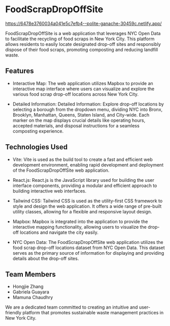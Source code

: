 # FoodScrapDropOffSite
https://6478e3760034a041e5c7efb4--polite-ganache-30459c.netlify.app/

FoodScrapDropOffSite is a web application that leverages NYC Open Data to facilitate the recycling of food scraps in New York City. This platform allows residents to easily locate designated drop-off sites and responsibly dispose of their food scraps, promoting composting and reducing landfill waste.

## Features
- Interactive Map: 
  The web application utilizes Mapbox to provide an interactive map interface where users can visualize and explore the various food scrap drop-off locations across New York City.

- Detailed Information: 
  Detailed Information: Explore drop-off locations by selecting a borough from the dropdown menu, dividing NYC into Bronx, Brooklyn, Manhattan, Queens, Staten Island, and City-wide. Each marker on the map displays crucial details like operating hours, accepted materials, and disposal instructions for a seamless composting experience.

## Technologies Used

- Vite: Vite is used as the build tool to create a fast and efficient web development environment, enabling rapid development and deployment of the FoodScrapDropOffSite web application.

- React.js: React.js is the JavaScript library used for building the user interface components, providing a modular and efficient approach to building interactive web interfaces.

- Tailwind CSS: Tailwind CSS is used as the utility-first CSS framework to style and design the web application. It offers a wide range of pre-built utility classes, allowing for a flexible and responsive layout design.

- Mapbox: Mapbox is integrated into the application to provide the interactive mapping functionality, allowing users to visualize the drop-off locations and navigate the city easily.

- NYC Open Data: The FoodScrapDropOffSite web application utilizes the food scrap drop-off locations dataset from NYC Open Data. This dataset serves as the primary source of information for displaying and providing details about the drop-off sites.

## Team Members
- Hongjie Zhang
- Gabriela Guayara
- Mamuna Chaudhry

We are a dedicated team committed to creating an intuitive and user-friendly platform that promotes sustainable waste management practices in New York City.
